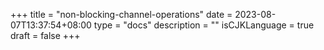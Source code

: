 +++
title = "non-blocking-channel-operations"
date = 2023-08-07T13:37:54+08:00
type = "docs"
description = ""
isCJKLanguage = true
draft = false
+++